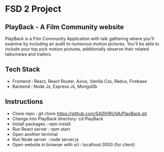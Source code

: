 # FSD 2 Project

## PlayBack - A Film Community website 
PlayBack is a Film Community Application with talk gathering where you'll examine by including an audit to numerous motion pictures. You'll be able to include your top pick motion pictures, additionally observe their related talks/news and trailers.


## Tech Stack
- Frontend : React, React Router, Axios, Vanilla Css, Redux, Firebase
- Backend : Node Js, Express Js, MongoDb

## Instructions
- Clone repo :  git clone https://github.com/SAIDHRUVA/PlayBack.git
- Change into PlayBack directory: cd PlayBack
- Install packages : npm install 
- Run React server : npm start
- Open another terminal
- Run Node server  : node server.js
- Open website in browser with url : localhost:3000  (for client)

